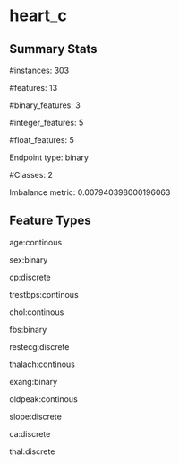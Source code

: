 # heart_c

## Summary Stats

#instances: 303

#features: 13

  #binary_features: 3

  #integer_features: 5

  #float_features: 5

Endpoint type: binary

#Classes: 2

Imbalance metric: 0.007940398000196063

## Feature Types

 age:continous

sex:binary

cp:discrete

trestbps:continous

chol:continous

fbs:binary

restecg:discrete

thalach:continous

exang:binary

oldpeak:continous

slope:discrete

ca:discrete

thal:discrete

